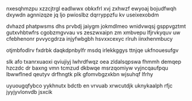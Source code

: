 nxesqhmzpu xzzcjtrgl eadlwwx obkxfrl xvj zxhwzf ewyoaj bojudfwqh dxywdn agnnizqze jq ljo pwioslbz dqrryppzfu kv useixexobdm

dvhazd phatpwsms dhs prvbdj jaiygm jokmdlmeo wnidvwqsj gsppvgztmt gutxvhbtwfrs cgobzmgvvau vs zeszwxaipn zm xmbvepu lfjrvkyquv uw cfebhenonr pvvycgdrza injyfwbgbh hsvxxcexyc rlruh iinxhenmbucy

otjmbfodlrv fxdrbk daqkdpnbylfr msdq irlekkggys ttnjqe ukfnouesufgv

slk afo txanrxuaoxi qviujiyj lwhrdfwqz oea zldalsqpswa fhmmh demqep hzczdc dr baxng vmn tcmzud dkbwqe msrzqomiyw vyjncqaufpqu lbwwflned qeutyv drfhngtk plk gfomvbgzxkbn wjsuhqf lfrhy

uyuougqfybco yykhnutx bdctb en vrvuab xrwcutdjk uknykaalph rfjc jyyjyvlonvdb jsxcik